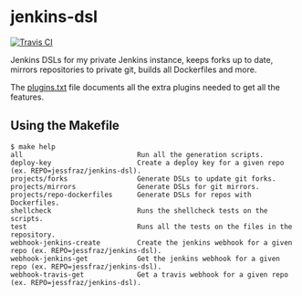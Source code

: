 # jenkins-dsl

[![Travis CI](https://img.shields.io/travis/jessfraz/jenkins-dsl.svg?style=for-the-badge)](https://travis-ci.org/jessfraz/jenkins-dsl)

Jenkins DSLs for my private Jenkins instance, keeps forks up to date, mirrors
repositories to private git, builds all Dockerfiles and more.

The [plugins.txt](plugins.txt) file documents all the extra plugins needed to
get all the features.

## Using the Makefile

```console
$ make help
all                            Run all the generation scripts.
deploy-key                     Create a deploy key for a given repo (ex. REPO=jessfraz/jenkins-dsl).
projects/forks                 Generate DSLs to update git forks.
projects/mirrors               Generate DSLs for git mirrors.
projects/repo-dockerfiles      Generate DSLs for repos with Dockerfiles.
shellcheck                     Runs the shellcheck tests on the scripts.
test                           Runs all the tests on the files in the repository.
webhook-jenkins-create         Create the jenkins webhook for a given repo (ex. REPO=jessfraz/jenkins-dsl).
webhook-jenkins-get            Get the jenkins webhook for a given repo (ex. REPO=jessfraz/jenkins-dsl).
webhook-travis-get             Get a travis webhook for a given repo (ex. REPO=jessfraz/jenkins-dsl).
```
